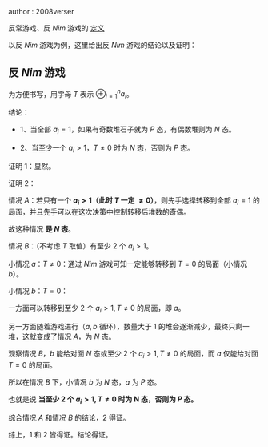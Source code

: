 author : 2008verser

反常游戏、反 $Nim$ 游戏的 [定义](https://oi-wiki.org/math/game-theory/intro/#_3)

以反 $Nim$ 游戏为例，这里给出反 $Nim$ 游戏的结论以及证明：

## 反 $Nim$ 游戏

为方便书写，用字母 $T$ 表示 $\oplus_{i=1}^{n}a_{i}$。

结论：

- 1、当全部 $a_{i}=1$，如果有奇数堆石子就为 $P$ 态，有偶数堆则为 $N$ 态。


- 2、当至少一个 $a_{i}>1$，$T\neq 0$ 时为 $N$ 态，否则为 $P$ 态。

证明 1：显然。

证明 2：

情况 $A$：若只有一个 **$a_{i}>1$（此时 $T$ 一定 $\neq 0$）**，则先手选择转移到全部 $a_{i}=1$ 的局面，并且先手可以在这次决策中控制转移后堆数的奇偶。

故这种情况 **是 $N$ 态**。

情况 $B$：（不考虑 $T$ 取值）有至少 2 个 $a_{i}>1$。

小情况 $a$：$T\neq0$：通过 $Nim$ 游戏可知一定能够转移到 $T=0$ 的局面（小情况 $b$）。

小情况 $b$：$T=0$：

一方面可以转移到至少 2 个 $a_{i}>1,T\neq 0$ 的局面，即 $a$。

另一方面随着游戏进行（$a,b$ 循环），数量大于 1 的堆会逐渐减少，最终只剩一堆，这就变成了情况 $A$，为 $N$ 态。

观察情况 $B$，$b$ 能给对面 $N$ 态或至少 2 个 $a_{i}>1,T\neq 0$ 的局面，而 $a$ 仅能给对面 $T=0$ 的局面。

所以在情况 $B$ 下，小情况 $b$ 为 $N$ 态，$a$ 为 $P$ 态。

也就是说 **当至少 2 个 $a_{i}>1,T\neq 0$ 时为 N 态，否则为 $P$ 态。**

综合情况 $A$ 和情况 $B$ 的结论，2 得证。

综上，1 和 2 皆得证。结论得证。
